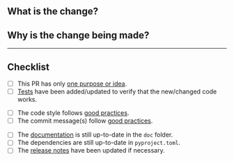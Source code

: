 ## What is the change?

<!-- MANDATORY: Describe the change -->

## Why is the change being made?

<!-- MANDATORY: Explain why the change is necessary -->
<!-- Optional: Link to any related GitHub Issues -->


---

## Checklist

<!--
    You (the pull requester) should put an `x` in the boxes below you have completed.
    If you're unsure about any of them, don't hesitate to ask. We're here to help!
    (If a checkbox requires no action for this PR, put an `x` in the box.)
-->

- [ ] This PR has only [one purpose or idea](https://terrapower.github.io/armi/developer/tooling.html#one-idea-one-pr).
- [ ] [Tests](https://terrapower.github.io/armi/developer/tooling.html#test-it) have been added/updated to verify that the new/changed code works.

<!-- Check the code quality -->

- [ ] The code style follows [good practices](https://terrapower.github.io/armi/developer/standards_and_practices.html).
- [ ] The commit message(s) follow [good practices](https://terrapower.github.io/armi/developer/tooling.html).

<!-- Check the project-level cruft -->

- [ ] The [documentation](https://terrapower.github.io/armi/developer/tooling.html#document-it) is still up-to-date in the `doc` folder.
- [ ] The dependencies are still up-to-date in `pyproject.toml`.
- [ ] The [release notes](https://terrapower.github.io/armi/release/index.html) have been updated if necessary.
<!--
    Add multiple items to the release notes, if they match:
    - If a feature was added.
    - If a bug was fixed.
    - If the ARMI API changed.
    - If a requirement was touched:
        + https://terrapower.github.io/armi/developer/tooling.html#watch-for-requirements
-->
